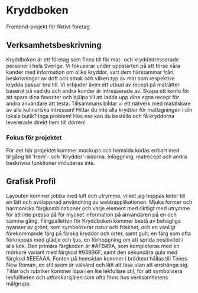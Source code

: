 # Kryddboken
Frontend-projekt för fiktivt företag.

## Verksamhetsbeskrivning
Kryddboken är ett företag som finns till för mat- och kryddintresserade personer i hela Sverige. 
Vi fokuserar under uppstarten på att förse våra kunder med information om olika kryddor, vart dem härstammar från, beskrivningar av doft och smak och vilken typ av mat som respektive krydda passar bra till. Vi erbjuder även ett utbud av recept på maträtter  baserat på vad du och andra kunder är intresserade av. Skapa ett konto för att spara dina favoriter och hjälpa till att ladda upp dina egna recept för andra användare att testa. Tillsammans bildar vi ett nätverk med matälskare av alla kulinariska intressen! Hittar du inte alla kryddor för matlagningen i din lokala butik? Inga problem! Hos oss kan du beställa och få kryddorna levererade direkt hem till dörren!

### Fokus för projektet
För det här projektet kommer mockups och hemsida kodas enbart med tillgång till 'Hem'- och 'Kryddor'-sidorna. Inloggning, matrecept och andra beskrivna funktioner inkluderas inte.

## Grafisk Profil
Layouten kommer jobba med luft och utrymme, vilket jag hoppas leder till en lätt och avslappnad användning av webbapplikationen. Mjuka former och harmoniska färgkombinationer och varje element med riktligt med utrymme för att inte pressa på för mycket information på användaren på en och samma gång.
Färgpalletten för Kryddboken kommer bestå av behagliga nyanser av grönt; som symboliserar natur och friskhet, och en vanligt förekommande färg på färska kryddor och örter, samt gult; en färg som ofta förknippas med glädje och ljus, en förhoppning om att sprida positivitet i alla kök. Den primära färgkoden är #AFB49A, som kompleteras med en mörkare variant med färgkod #939B6F, samt den sekundära gula med färgkod #EEEAAA.
Fonten på hemsidan kommer i brödtext hållas till Times New Roman, en stil ssom är välkänd och lätt att läsa utan att anstränga sig. Titlar och rubriker kommer löpa i en lite lekfullare stil, för att symbolisera lekfullheten och utforskarsjälen som ofta finns hos verksamhetens målgrupp.
